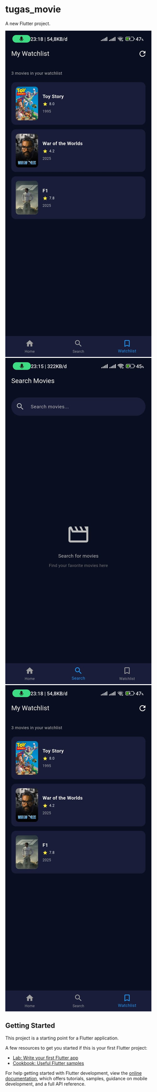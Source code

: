 # tugas_movie
A new Flutter project.

![Image Alt](https://github.com/nabillafaras/Tugas_Interview_MovieKatalog/blob/ffe235ba92bfb8be181897571f6ed05f5396af05/Watchlist_Movie.jpg) ![Image Alt](https://github.com/nabillafaras/Tugas_Interview_MovieKatalog/blob/ffe235ba92bfb8be181897571f6ed05f5396af05/Search_Movie.jpg) ![Image Alt](https://github.com/nabillafaras/Tugas_Interview_MovieKatalog/blob/ffe235ba92bfb8be181897571f6ed05f5396af05/Watchlist_Movie.jpg)


## Getting Started

This project is a starting point for a Flutter application.

A few resources to get you started if this is your first Flutter project:

- [Lab: Write your first Flutter app](https://docs.flutter.dev/get-started/codelab)
- [Cookbook: Useful Flutter samples](https://docs.flutter.dev/cookbook)

For help getting started with Flutter development, view the
[online documentation](https://docs.flutter.dev/), which offers tutorials,
samples, guidance on mobile development, and a full API reference.
